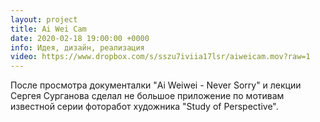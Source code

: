 ```yaml
---
layout: project
title: Ai Wei Cam
date: 2020-02-18 19:00:00 +0000
info: Идея, дизайн, реализация
video: https://www.dropbox.com/s/sszu7iviia17lsr/aiweicam.mov?raw=1
---
```


После просмотра документалки "Ai Weiwei - Never Sorry" и лекции Сергея Сурганова 
сделал не большое приложение по мотивам известной серии фоторабот художника
"Study of Perspective".


